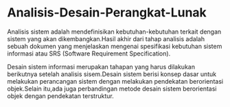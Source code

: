 # Analisis-Desain-Perangkat-Lunak

Analisis sistem adalah mendefinisikan kebutuhan-kebutuhan terkait dengan sistem yang akan dikembangkan.Hasil akhir dari tahap analisis adalah sebuah dokumen yang menjelaskan mengenai spesifikasi kebutuhan sistem informasi atau SRS (Software Requirement Specification).

Desain sistem informasi  merupakan tahapan yang harus dilakukan berikutnya setelah analisis sisem.Desain sistem berisi konsep dasar untuk melakukan perancangan sistem dengan melakukan pendekatan berorientasi objek.Selain itu,ada juga perbandingan metode desain sistem berorientasi objek dengan pendekatan terstruktur.
